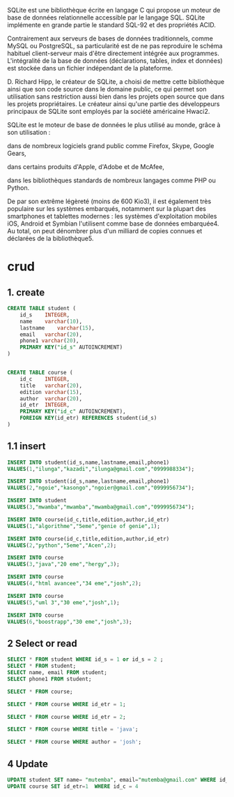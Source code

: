 

SQLite est une bibliothèque écrite en langage C qui propose un moteur de base de données relationnelle accessible par le langage SQL. SQLite implémente en grande partie le standard SQL-92 et des propriétés ACID.

Contrairement aux serveurs de bases de données traditionnels, comme MySQL ou PostgreSQL, sa particularité est de ne pas reproduire le schéma habituel client-serveur mais d'être directement intégrée aux programmes. L'intégralité de la base de données (déclarations, tables, index et données) est stockée dans un fichier indépendant de la plateforme.

D. Richard Hipp, le créateur de SQLite, a choisi de mettre cette bibliothèque ainsi que son code source dans le domaine public, ce qui permet son utilisation sans restriction aussi bien dans les projets open source que dans les projets propriétaires. Le créateur ainsi qu'une partie des développeurs principaux de SQLite sont employés par la société américaine Hwaci2.

SQLite est le moteur de base de données le plus utilisé au monde, grâce à son utilisation :

dans de nombreux logiciels grand public comme Firefox, Skype, Google Gears,

dans certains produits d'Apple, d'Adobe et de McAfee,

dans les bibliothèques standards de nombreux langages comme PHP ou Python.

De par son extrême légèreté (moins de 600 Kio3), il est également très populaire sur les systèmes embarqués, notamment sur la plupart des smartphones et tablettes modernes : les systèmes d'exploitation mobiles iOS, Android et Symbian l'utilisent comme base de données embarquée4. Au total, on peut dénombrer plus d'un milliard de copies connues et déclarées de la bibliothèque5.


# crud
## 1. create

```sql
CREATE TABLE student (
	id_s	INTEGER,
	name	varchar(10), 
	lastname	varchar(15),
	email	varchar(20),
	phone1 varchar(20),
	PRIMARY KEY("id_s" AUTOINCREMENT)
)


CREATE TABLE course (
	id_c	INTEGER,
	title	varchar(20), 
	edition	varchar(15),
	author	varchar(20),
	id_etr	INTEGER,
	PRIMARY KEY("id_c" AUTOINCREMENT),
	FOREIGN KEY(id_etr) REFERENCES student(id_s)
)
```
## 1.1 insert

```sql
INSERT INTO student(id_s,name,lastname,email,phone1)
VALUES(1,"ilunga","kazadi","ilunga@gmail.com","0999988334");

INSERT INTO student(id_s,name,lastname,email,phone1)
VALUES(2,"ngoie","kasongo","ngoier@gmail.com","0999956734");

INSERT INTO student 
VALUES(3,"mwamba","mwamba","mwamba@gmail.com","0999956734");
```
``` sql
INSERT INTO course(id_c,title,edition,author,id_etr)
VALUES(1,"algorithme","5eme","genie of genie",1);

INSERT INTO course(id_c,title,edition,author,id_etr)
VALUES(2,"python","5eme","Acen",2);

INSERT INTO course 
VALUES(3,"java","20 eme","hergy",3);

INSERT INTO course 
VALUES(4,"html avancee","34 eme","josh",2);

INSERT INTO course 
VALUES(5,"uml 3","30 eme","josh",1);

INSERT INTO course 
VALUES(6,"boostrapp","30 eme","josh",3);
```
## 2 Select or read
``` sql
SELECT * FROM student WHERE id_s = 1 or id_s = 2 ;
SELECT * FROM student;
SELECT name, email FROM student;
SELECT phone1 FROM student;
```
``` sql
SELECT * FROM course;

SELECT * FROM course WHERE id_etr = 1;

SELECT * FROM course WHERE id_etr = 2;

SELECT * FROM course WHERE title = 'java';

SELECT * FROM course WHERE author = 'josh';
```

## 4 Update 
```sql
UPDATE student SET name= "mutemba", email="mutemba@gmail.com" WHERE id_s = 3
UPDATE course SET id_etr=1  WHERE id_c = 4

```

